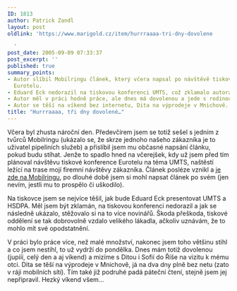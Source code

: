 ```yaml
---
ID: 1813
author: Patrick Zandl
layout: post
oldlink: 'https://www.marigold.cz/item/hurrraaaa-tri-dny-dovolene

  '
post_date: 2005-09-09 07:33:37
post_excerpt: ''
published: true
summary_points:
- Autor slíbil Mobilringu článek, který včera napsal po návštěvě tiskové konference
  Eurotelu.
- Eduard Eck nedorazil na tiskovou konferenci UMTS, což zklamalo autora i další novináře.
- Autor měl v práci hodně práce, ale dnes má dovolenou a jede s rodinou do Říše.
- Autor se těší na víkend bez internetu, Dita na výprodeje v Mnichově.
title: "Hurrraaaa, tři dny dovolené…"
---
```


<p>Včera byl zhusta nároční den. Předevčírem jsem se totiž sešel s jedním z tvůrců Mobilringu (ukázalo se, že skrze jednoho našeho zákazníka je to uživatel pipeliních služeb) a přislíbil jsem mu občasné napsání článku, pokud budu stíhat. Jenže to spadlo hned na včerejšek, kdy už jsem před tím plánoval návštěvu tiskové konference Eurotelu na téma UMTS, naštěstí ležící na trase mojí firemní návštěvy zákazníka. Článek posléze vznikl a <a href="http://www.mobilring.cz/component/option,com_mbr_content/task,view/id,22/category,operatori/">je zde na Mobilringu</a>, po dlouhé době jsem si mohl napsat článek po svém (jen nevím, jestli mu to prospělo či uškodilo).</p>

<p>Na tiskovce jsem se nejvíce těšil, jak bude Eduard Eck presentovat UMTS a HSDPA. Měl jsem být zklamán, na tiskovou konferenci nedorazil a jak se následně ukázalo, stěžovalo si na to více novinářů. Škoda přeškoda, tiskové oddělení se tak dobrovolně vzdalo velikého lákadla, ačkoliv uznávám, že to mohlo mít své opodstatnění. </p>

<p>V práci bylo práce více, než malé množství, nakonec jsem toho většinu stihl a co jsem nestihl, to už vydrží do pondělka. Dnes mám totiž dovolenou (jupííí, celý den a aj víkend) a mizíme s Ditou i Sofií do Říše na vizitu k mému otci. Dita se těší na výprodeje v Mnichově, já na dva dny plně bez netu (zato v ráji mobilních sítí). Tím také již podruhé padá páteční čtení, stejně jsem jej nepřipravil. Hezký víkend všem...
</p>